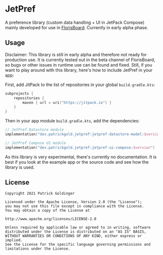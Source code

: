 # JetPref

A preference library (custom data handling + UI in JetPack Compose) mainly developed for use in
[FlorisBoard](https://github.com/florisboard/florisboard). Currently in early alpha phase.

## Usage

Disclaimer: This library is still in early alpha and therefore not ready for production use.
It is currently tested out in the beta channel of FlorisBoard, so bugs or other issues
in runtime use can be found and fixed. Still, if you want to play around with this
library, here's how to include JetPref in your app:

First, add JitPack to the list of repositories in your global `build.gradle.kts`:

```kts
subprojects {
    repositories {
        maven { url = uri("https://jitpack.io") }
    }
}
```

Then in your app module `build.gradle.kts`, add the dependencies:

```kt
// JetPref Datastore module
implementation("dev.patrickgold.jetpref:jetpref-datastore-model:$version")

// JetPref Compose UI module
implementation("dev.patrickgold.jetpref:jetpref-ui-compose:$version")
```

As this library is very experimental, there's currently no documentation. It is best
if you look at the example app or the source code and see how the library is used.

## License
```
Copyright 2021 Patrick Goldinger

Licensed under the Apache License, Version 2.0 (the "License");
you may not use this file except in compliance with the License.
You may obtain a copy of the License at

http://www.apache.org/licenses/LICENSE-2.0

Unless required by applicable law or agreed to in writing, software
distributed under the License is distributed on an "AS IS" BASIS,
WITHOUT WARRANTIES OR CONDITIONS OF ANY KIND, either express or implied.
See the License for the specific language governing permissions and
limitations under the License.
```
